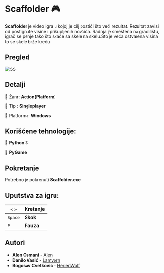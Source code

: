 # Scaffolder :video_game:
**Scaffolder** je video igra u kojoj je cilj postići što veći rezultat.
Rezultat zavisi od postignute visine i prikupljenih novčića. 
Radnja je smeštena na gradilištu, igrač se penje tako što skače sa skele na skelu.Što je veća
ostvarena visina to se skele brže kreću

## Pregled
![SS](https://scontent.fbud2-1.fna.fbcdn.net/v/t1.15752-9/60434474_474785623062122_3356702578900467712_n.jpg?_nc_cat=109&_nc_ht=scontent.fbud2-1.fna&oh=c7651f5354bd198f22459cf9b207f07e&oe=5D69B7E1)

## Detalji



:small_orange_diamond: Žanr: **Action(Platform)**

:small_orange_diamond: Tip : **Singleplayer**

:small_orange_diamond: Platforma: **Windows**

## Korišćene tehnologije:
:small_orange_diamond: **Python 3**

:small_orange_diamond: **PyGame**

## Pokretanje
Potrebno je pokrenuti **Scaffolder.exe**

## Uputstva za igru:

| <kbd><</kbd> <kbd>></kbd> | Kretanje |		
|--|--|
| <kbd>Space</kbd> | **Skok** |
|<kbd>P</kbd>| **Pauza**|


## Autori
* **Alen Osmani** - [Alen](https://github.com/AkiKralj)
* **Danilo Vasić** - [Lamvorn](https://github.com/Lamvorn)
* **Bogosav Cvetković** - [HerienWolf](https://github.com/HerienWolf)
